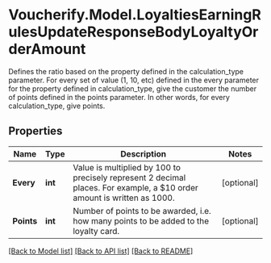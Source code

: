 # Voucherify.Model.LoyaltiesEarningRulesUpdateResponseBodyLoyaltyOrderAmount
Defines the ratio based on the property defined in the calculation_type parameter. For every set of value (1, 10, etc) defined in the every parameter for the property defined in calculation_type, give the customer the number of points defined in the points parameter. In other words, for every calculation_type, give points.

## Properties

Name | Type | Description | Notes
------------ | ------------- | ------------- | -------------
**Every** | **int** | Value is multiplied by 100 to precisely represent 2 decimal places. For example, a $10 order amount is written as 1000. | [optional] 
**Points** | **int** | Number of points to be awarded, i.e. how many points to be added to the loyalty card. | [optional] 

[[Back to Model list]](../../README.md#documentation-for-models) [[Back to API list]](../../README.md#documentation-for-api-endpoints) [[Back to README]](../../README.md)

